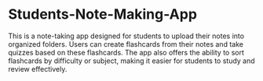 # Students-Note-Making-App
This is a note-taking app designed for students to upload their notes into organized folders. Users can create flashcards from their notes and take quizzes based on these flashcards. The app also offers the ability to sort flashcards by difficulty or subject, making it easier for students to study and review effectively.
